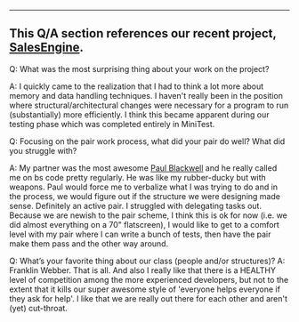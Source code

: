 ---------
This Q/A section references our recent project, [SalesEngine](https://github.com/jdendroid/sales_engine).
---------
Q: What was the most surprising thing about your work on the project?

A: I quickly came to the realization that I had to think a lot more about memory and data handling techniques. I haven't really been in the position where structural/architectural changes were necessary
for a program to run (substantially) more efficiently. I think this became apparent during our testing phase which was completed entirely in MiniTest.

Q: Focusing on the pair work process, what did your pair do well? What did you struggle with?

A: My partner was the most awesome [Paul Blackwell](https://twitter.com/pnblackwell) and he really called me on bs code pretty regularly. He was like my rubber-ducky but with weapons. Paul would force me to verbalize what I was trying to do and in the process, we would figure out if the structure we were designing made sense. Definitely an active pair. I struggled with delegating tasks out. Because we are newish to the pair scheme, I think this is ok for now (i.e. we did almost everything on a 70" flatscreen), I would like to get to a comfort level with my pair where I can write a bunch of tests, then have the pair make them pass and the other way around.

Q: What’s your favorite thing about our class (people and/or structures)?
A: Franklin Webber. That is all. And also I really like that there is a HEALTHY level of competition among the more experienced developers, but not to the extent that it kills our super awesome style of 'everyone helps everyone if they ask for help'. I like that we are really out there for each other and aren't (yet) cut-throat.

